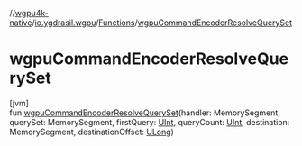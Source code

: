 //[wgpu4k-native](../../../index.md)/[io.ygdrasil.wgpu](../index.md)/[Functions](index.md)/[wgpuCommandEncoderResolveQuerySet](wgpu-command-encoder-resolve-query-set.md)

# wgpuCommandEncoderResolveQuerySet

[jvm]\
fun [wgpuCommandEncoderResolveQuerySet](wgpu-command-encoder-resolve-query-set.md)(handler: MemorySegment, querySet: MemorySegment, firstQuery: [UInt](https://kotlinlang.org/api/core/kotlin-stdlib/kotlin/-u-int/index.html), queryCount: [UInt](https://kotlinlang.org/api/core/kotlin-stdlib/kotlin/-u-int/index.html), destination: MemorySegment, destinationOffset: [ULong](https://kotlinlang.org/api/core/kotlin-stdlib/kotlin/-u-long/index.html))